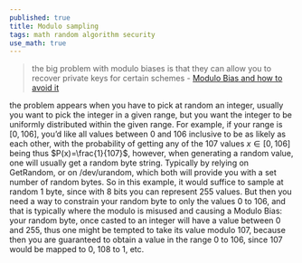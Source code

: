 ```yaml
---
published: true
title: Modulo sampling
tags: math random algorithm security
use_math: true
---
```

> the big problem with modulo biases is that they can allow you to recover private keys for certain schemes - [Modulo Bias and how to avoid it](https://research.kudelskisecurity.com/2020/07/28/the-definitive-guide-to-modulo-bias-and-how-to-avoid-it/)

the problem appears when you have to pick at random an integer, usually you want to pick the integer in a given range, but you want the integer to be uniformly distributed within the given range. For example, if your range is $[0, 106]$, you’d like all values between 0 and 106 inclusive to be as likely as each other, with the probability of getting any of the 107 values $x \in [0, 106]$ being thus $P(x)=\frac{1}{107}$, however, when generating a random value, one will usually get a random byte string. Typically by relying on GetRandom, or on /dev/urandom, which both will provide you with a set number of random bytes. So in this example, it would suffice to sample at random 1 byte, since with 8 bits you can represent 255 values. But then you need a way to constrain your random byte to only the values 0 to 106, and that is typically where the modulo is misused and causing a Modulo Bias: your random byte, once casted to an integer will have a value between 0 and 255, thus one might be tempted to take its value modulo 107, because then you are guaranteed to obtain a value in the range 0 to 106, since 107 would be mapped to 0, 108 to 1, etc.
